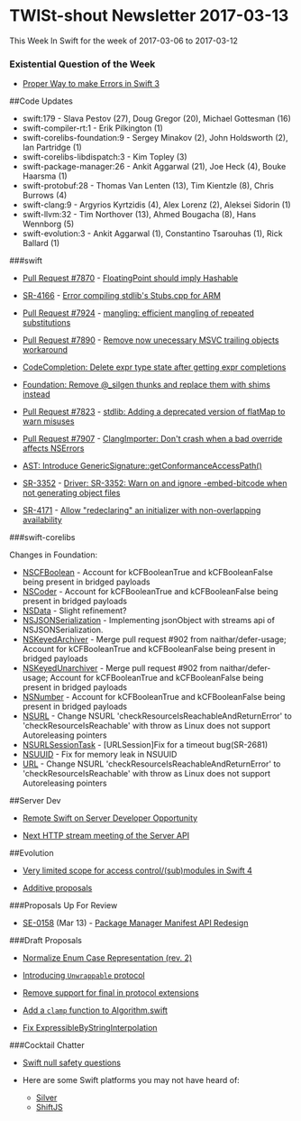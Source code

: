 # TWISt-shout Newsletter 2017-03-13
This Week In Swift for the week of 2017-03-06 to 2017-03-12

### Existential Question of the Week

* [Proper Way to make Errors in Swift 3](https://lists.swift.org/pipermail/swift-users/Week-of-Mon-20160926/003470.html)

##Code Updates

* swift:179 - Slava Pestov (27), Doug Gregor (20), Michael Gottesman (16)
* swift-compiler-rt:1 - Erik Pilkington (1)
* swift-corelibs-foundation:9 - Sergey Minakov (2), John Holdsworth (2), Ian Partridge (1)
* swift-corelibs-libdispatch:3 - Kim Topley (3)
* swift-package-manager:26 - Ankit Aggarwal (21), Joe Heck (4), Bouke Haarsma (1)
* swift-protobuf:28 - Thomas Van Lenten (13), Tim Kientzle (8), Chris Burrows (4)
* swift-clang:9 - Argyrios Kyrtzidis (4), Alex Lorenz (2), Aleksei Sidorin (1)
* swift-llvm:32 - Tim Northover (13), Ahmed Bougacha (8), Hans Wennborg (5)
* swift-evolution:3 - Ankit Aggarwal (1), Constantino Tsarouhas (1), Rick Ballard (1)

###swift
  
* [Pull Request #7870](https://github.com/apple/swift/pull/7870) - [FloatingPoint should imply Hashable](http://github.com/apple/swift/commit/7af65d9e09e9fd5fee9226d5b37a362b0f2849c6)

* [SR-4166](https://bugs.swift.org/browse/SR-4166) - [Error compiling stdlib's Stubs.cpp for ARM](http://github.com/apple/swift/commit/85f3fd1ebf5cda8a5f551cec941b53f1dee46187)

* [Pull Request #7924](https://github.com/apple/swift/pull/7924) - [mangling: efficient mangling of repeated substitutions](http://github.com/apple/swift/commit/a04a29af4fa472840c18403133d00eae1c805e02)

* [Pull Request #7890](https://github.com/apple/swift/pull/7890) - [Remove now unecessary MSVC trailing objects workaround](http://github.com/apple/swift/commit/fdf2282031ecd4442124ac474f63f94c0feff01a)

* [CodeCompletion: Delete expr type state after getting expr completions](http://github.com/apple/swift/commit/7dba418fe7ef3662d0d98ed543e2b02cf95ebed8)

* [Foundation: Remove @_silgen thunks and replace them with shims instead](http://github.com/apple/swift/commit/dc783c064c4a027c14c7805a068ec817e074592b)

* [Pull Request #7823](https://github.com/apple/swift/pull/7823) - [stdlib: Adding a deprecated version of flatMap to warn misuses](http://github.com/apple/swift/commit/98e6cafdc8ebb75e4454f7e53cce2107957b9395)

* [Pull Request #7907]() - [ClangImporter: Don't crash when a bad override affects NSErrors](http://github.com/apple/swift/commit/c4b66e591c4ac55da9783ada05ec5f4cbc37adf6)

* [AST: Introduce GenericSignature::getConformanceAccessPath()](http://github.com/apple/swift/commit/202bc7eeea239171a27594c13aba3c8659113974)

* [SR-3352](https://bugs.swift.org/browse/SR-3352) - [Driver: SR-3352: Warn on and ignore -embed-bitcode when not generating object files](http://github.com/apple/swift/commit/69ae6cd5887ce96c21abcac23cd7a0f1bf28ac4d)

* [SR-4171](https://bugs.swift.org/browse/SR-4171) - [Allow "redeclaring" an initializer with non-overlapping availability](http://github.com/apple/swift/commit/d5a18da8de7dbddb19b2fd742a110ec700743384)
  
###swift-corelibs

Changes in Foundation:

* [NSCFBoolean](https://github.com/apple/swift-corelibs-foundation/commits/master/Foundation/NSCFBoolean.swift) - Account for kCFBooleanTrue and kCFBooleanFalse being present in bridged payloads
* [NSCoder](https://github.com/apple/swift-corelibs-foundation/commits/master/Foundation/NSCoder.swift) - Account for kCFBooleanTrue and kCFBooleanFalse being present in bridged payloads
* [NSData](https://github.com/apple/swift-corelibs-foundation/commits/master/Foundation/NSData.swift) - Slight refinement?
* [NSJSONSerialization](https://github.com/apple/swift-corelibs-foundation/commits/master/Foundation/NSJSONSerialization.swift) - Implementing jsonObject with streams api of NSJSONSerialization.
* [NSKeyedArchiver](https://github.com/apple/swift-corelibs-foundation/commits/master/Foundation/NSKeyedArchiver.swift) - Merge pull request #902 from naithar/defer-usage; Account for kCFBooleanTrue and kCFBooleanFalse being present in bridged payloads
* [NSKeyedUnarchiver](https://github.com/apple/swift-corelibs-foundation/commits/master/Foundation/NSKeyedUnarchiver.swift) - Merge pull request #902 from naithar/defer-usage; Account for kCFBooleanTrue and kCFBooleanFalse being present in bridged payloads
* [NSNumber](https://github.com/apple/swift-corelibs-foundation/commits/master/Foundation/NSNumber.swift) - Account for kCFBooleanTrue and kCFBooleanFalse being present in bridged payloads
* [NSURL](https://github.com/apple/swift-corelibs-foundation/commits/master/Foundation/NSURL.swift) - Change NSURL 'checkResourceIsReachableAndReturnError' to 'checkResourceIsReachable' with throw as Linux does not support Autoreleasing pointers
* [NSURLSessionTask](https://github.com/apple/swift-corelibs-foundation/commits/master/Foundation/NSURLSession/NSURLSessionTask.swift) - [URLSession]Fix for a timeout bug(SR-2681)
* [NSUUID](https://github.com/apple/swift-corelibs-foundation/commits/master/Foundation/NSUUID.swift) - Fix for memory leak in NSUUID
* [URL](https://github.com/apple/swift-corelibs-foundation/commits/master/Foundation/URL.swift) - Change NSURL 'checkResourceIsReachableAndReturnError' to 'checkResourceIsReachable' with throw as Linux does not support Autoreleasing pointers

##Server Dev

* [Remote Swift on Server Developer Opportunity](https://lists.swift.org/pipermail/swift-server-dev/Week-of-Mon-20170306/000288.html)

* [Next HTTP stream meeting of the Server API](https://lists.swift.org/pipermail/swift-server-dev/Week-of-Mon-20170306/000289.html)

##Evolution

* [Very limited scope for access control/(sub)modules in Swift 4](https://lists.swift.org/pipermail/swift-evolution/Week-of-Mon-20170306/033538.html)

* [Additive proposals](https://lists.swift.org/pipermail/swift-evolution/Week-of-Mon-20170306/033699.html)

###Proposals Up For Review

* [SE-0158](https://github.com/apple/swift-evolution/blob/master/proposals/0158-package-manager-manifest-api-redesign.md) (Mar 13) - [Package Manager Manifest API Redesign](https://lists.swift.org/pipermail/swift-evolution-announce/2017-March/000329.html)
  
###Draft Proposals

* [Normalize Enum Case Representation (rev. 2)](https://lists.swift.org/pipermail/swift-evolution/Week-of-Mon-20170306/033626.html)

* [Introducing `Unwrappable` protocol](https://lists.swift.org/pipermail/swift-evolution/Week-of-Mon-20170306/033588.html)

* [Remove support for final in protocol extensions](https://lists.swift.org/pipermail/swift-evolution/Week-of-Mon-20170306/033604.html)

* [Add a `clamp` function to Algorithm.swift](https://lists.swift.org/pipermail/swift-evolution/Week-of-Mon-20170306/033674.html)

* [Fix ExpressibleByStringInterpolation](https://lists.swift.org/pipermail/swift-evolution/Week-of-Mon-20170306/033676.html)

###Cocktail Chatter

* [Swift null safety questions](https://lists.swift.org/pipermail/swift-evolution/Week-of-Mon-20170306/033578.html)

* Here are some Swift platforms you may not have heard of:
    * [Silver](http://www.elementscompiler.com/elements/silver/)
	* [ShiftJS](http://www.shiftjs.com/#/home)
